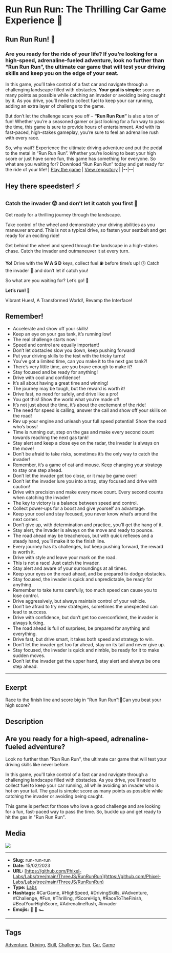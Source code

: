 # Run Run Run: The Thrilling Car Game Experience 🚗
## Run Run Run! 🚗
### Are you ready for the ride of your life? If you’re looking for a high-speed, adrenaline-fueled adventure, look no further than **“Run Run Run”**, the ultimate car game that will test your driving skills and keep you on the edge of your seat.

In this game, you’ll take control of a fast car and navigate through a challenging landscape filled with obstacles. **Your goal is simple:** score as many points as possible while catching an invader or avoiding being caught by it. As you drive, you’ll need to collect fuel to keep your car running, adding an extra layer of challenge to the game.

But don’t let the challenge scare you off – **“Run Run Run”** is also a ton of fun! Whether you’re a seasoned gamer or just looking for a fun way to pass the time, this game is sure to provide hours of entertainment. And with its fast-paced, high-stakes gameplay, you’re sure to feel an adrenaline rush with every race.

So, why wait? Experience the ultimate driving adventure and put the pedal to the metal in “Run Run Run”. Whether you’re looking to beat your high score or just have some fun, this game has something for everyone. So what are you waiting for? Download “Run Run Run” today and get ready for the ride of your life!
| [Play the game](https://phixel.net/labs/ThreeJS/RunRunRun) | [View repository](https://github.com/Phixel-Labs/Labs/tree/main/ThreeJS/RunRunRun) |
|--|--|

## Hey there speedster! ⚡

### Catch the invader 😡 and don’t let it catch you first 🏅

Get ready for a thrilling journey through the landscape.

Take control of the wheel and demonstrate your driving abilities as you maneuver around. This is not a typical drive, so fasten your seatbelt and get ready for an exciting ride!

Get behind the wheel and speed through the landscape in a high-stakes chase. Catch the invader and outmaneuver it at every turn.

**Yo!** Drive with the **W A S D** keys, collect fuel ⛽ before time’s up! 🕒 Catch the invader 👿 and don’t let if catch you!

So what are you waiting for? Let’s go! 🏁

**Let’s run! 🥇**

Vibrant Hues!, A Transformed World!, Revamp the Interface!

## Remember!

- Accelerate and show off your skills!
- Keep an eye on your gas tank, it’s running low!
- The real challenge starts now!
- Speed and control are equally important!
- Don’t let obstacles slow you down, keep pushing forward!
- Put your driving skills to the test with the tricky turns!
- You’ve got a limited time, can you make it to the next gas tank?!
- There’s very little time, are you brave enough to make it?
- Stay focused and be ready for anything!
- Drive with cool and confidence!
- It’s all about having a great time and winning!
- The journey may be tough, but the reward is worth it!
- Drive fast, no need for safely, and drive like a pro!
- You got this! Show the world what you’re made of!
- It’s not just about the time, it’s about the excitement of the ride!
- The need for speed is calling, answer the call and show off your skills on the road!
- Rev up your engine and unleash your full speed potential! Show the road who’s boss!
- Time is running out, step on the gas and make every second count towards reaching the next gas tank!
- Stay alert and keep a close eye on the radar, the invader is always on the move!
- Don’t be afraid to take risks, sometimes it’s the only way to catch the invader!
- Remember, it’s a game of cat and mouse. Keep changing your strategy to stay one step ahead.
- Don’t let the invader get too close, or it may be game over!
- Don’t let the invader lure you into a trap, stay focused and drive with caution!
- Drive with precision and make every move count. Every second counts when catching the invader!
- The key to victory is a balance between speed and control.
- Collect power-ups for a boost and give yourself an advantage.
- Keep your cool and stay focused, you never know what’s around the next corner.
- Don’t give up, with determination and practice, you’ll get the hang of it.
- Stay alert, the invader is always on the move and ready to pounce.
- The road ahead may be treacherous, but with quick reflexes and a steady hand, you’ll make it to the finish line.
- Every journey has its challenges, but keep pushing forward, the reward is worth it.
- Drive with style and leave your mark on the road.
- This is not a race! Just catch the invader.
- Stay alert and aware of your surroundings at all times.
- Keep your eyes on the road ahead, and be prepared to dodge obstacles.
- Stay focused, the invader is quick and unpredictable, be ready for anything.
- Remember to take turns carefully, too much speed can cause you to lose control.
- Drive aggressively, but always maintain control of your vehicle.
- Don’t be afraid to try new strategies, sometimes the unexpected can lead to success.
- Drive with confidence, but don’t get too overconfident, the invader is always lurking.
- The road ahead is full of surprises, be prepared for anything and everything.
- Drive fast, but drive smart, it takes both speed and strategy to win.
- Don’t let the invader get too far ahead, stay on its tail and never give up.
- Stay focused, the invader is quick and nimble, be ready for it to make sudden moves.
- Don’t let the invader get the upper hand, stay alert and always be one step ahead.
------------
## Exerpt
Race to the finish line and score big in "Run Run Run"!💨Can you beat your high score?
## Description
## Are you ready for a high-speed, adrenaline-fueled adventure?
Look no further than "Run Run Run", the ultimate car game that will test your driving skills like never before.

In this game, you'll take control of a fast car and navigate through a challenging landscape filled with obstacles. As you drive, you'll need to collect fuel to keep your car running, all while avoiding an invader who is hot on your tail. The goal is simple: score as many points as possible while catching the invader or avoiding being caught.

This game is perfect for those who love a good challenge and are looking for a fun, fast-paced way to pass the time. So, buckle up and get ready to hit the gas in "Run Run Run".
## Media
<img src="media/f2706672/a">

------------
- **Slug:** run-run-run
- **Date:** 15/02/2023
- **URL:** [https://github.com/Phixel-Labs/Labs/tree/main/ThreeJS/RunRunRun](https://github.com/Phixel-Labs/Labs/tree/main/ThreeJS/RunRunRun)
- **Type:** [Labs](#labs)
- **Hashtags:** #CarGame, #HighSpeed, #DrivingSkills, #Adventure, #Challenge, #Fun, #Thrilling, #ScoreHigh, #RaceToTheFinish, #BeatYourHighScore, #AdrenalineRush, #invader
- **Emojis:** 🚗 💨 🏎

------------
## Tags
[Adventure](#adventure), [Driving](#driving), [Skill](#skill), [Challenge](#challenge), [Fun](#fun), [Car](#car), [Game](#game)
